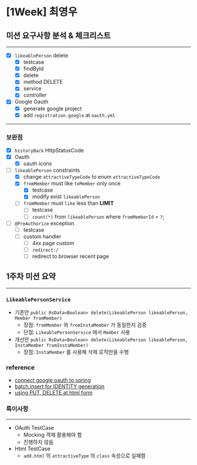 # [1Week] 최영우

## 미션 요구사항 분석 & 체크리스트

---

- [x] `likeablePerson` delete
    - [x] testcase
    - [x] findById
    - [x] delete
    - [x] method DELETE
    - [x] service
    - [x] controller
- [x] Google Oauth
    - [x] generate google project
    - [x] add `registration.google` at `oauth.yml`

---
### 보완점

- [X] `historyBack` HttpStatusCode
- [x] Oauth
    - [x] oauth icons
- [ ] `likeablePerson` constraints
    - [x] change `attractiveTypeCode` to enum `attractiveTypeCode`
    - [x] `fromMember` must like `toMember` only once
        - [x] testcase
        - [x] modify exist `likeablePerson`
    - [ ] `fromMember` must `like` less than **LIMIT**
        - [ ] testcase
        - [ ] `count(*)` from `likeablePerson` where `fromMemberId` = `?`;
- [ ] `@PreAuthorize` exception
    - [ ] testcase
    - [ ] custom handler
        - [ ] 4xx page custom
        - [ ] `redirect:/`
        - [ ] redirect to browser recent page

## 1주차 미션 요약

---

### `LikeablePersonService`

- 기존안 `public RsData<Boolean> delete(LikeablePerson likeablePerson, Member fromMember)`
    - 장점: `fromMember` 와 `fromInstaMember` 가 동일한지 검증
    - 단점: `LikeablePersonService` 에서 `Member` 사용
- 개선안 `public RsData<Boolean> delete(LikeablePerson likeablePerson, InstaMember fromInstaMember)`
    - 장점: `InstaMember` 를 사용해 삭제 로직만을 수행

### reference

- [connect google oauth to spring](https://lotuus.tistory.com/79)
- [batch insert for IDENTITY generation](https://docs.jboss.org/hibernate/orm/5.4/userguide/html_single/Hibernate_User_Guide.html#identifiers-generators-identity)
- [using PUT, DELETE at html form](https://jammdev.tistory.com/157)
### 특이사항

---

- OAuth TestCase
    - Mocking 객체 활용해야 함
    - 진행하지 않음
- Html TestCase
    - `add.html` 의 `attractiveType` 의 `class` 속성으로 실패함